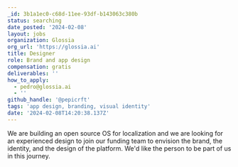 ```yaml
---
_id: 3b1a1ec0-c68d-11ee-93df-b143063c380b
status: searching
date_posted: '2024-02-08'
layout: jobs
organization: Glossia
org_url: 'https://glossia.ai'
title: Designer
role: Brand and app design
compensation: gratis
deliverables: ''
how_to_apply:
  - pedro@glossia.ai
  - ''
github_handle: '@pepicrft'
tags: 'app design, branding, visual identity'
date: '2024-02-08T14:20:38.137Z'
---
```

We are building an open source OS for localization and we are looking for an experienced design to join our funding team to envision the brand, the identity, and the design of the platform. We'd like the person to be part of us in this journey.
